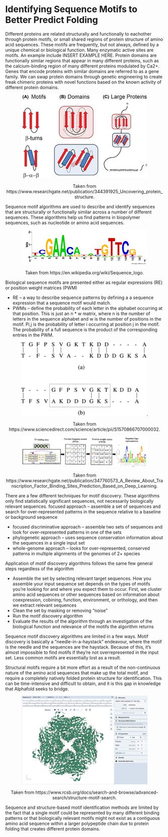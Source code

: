 # Identifying Sequence Motifs to Better Predict Folding  
Different proteins are related structurally and functionally to eachother through protein motifs, or small shared regions of protein structure of amino acid sequences. These motifs are frequently, but not always, defined by a unique chemical or biological function. Many enzymatic active sites are motifs. An example include INSERT EXAMPLE HERE. Protein domains are functionally similar regions that appear in many different proteins, such as the calcium-binding region of many different proteins modulated by Ca2+. Genes that encode proteins with similar domains are referred to as a gene family. We can swap protein domains through genetic engineering to create freak chimeric proteins with novel functions based on the known activity of different protein domains.
<p align="center">  
  <img src="./docs/assets/Domains-Motifs.jpeg" alt="Protein Domains vs Motifs" width="400"/>      
</p">
<p align="center">
Taken from https://www.researchgate.net/publication/344391925_Uncovering_protein_structure.
</p">

Sequence motif algorithms are used to describe and identify sequences that are structurally or functionally similar across a number of different sequences. These algorithms help us find patterns in biopolymer sequences, such as nucleotide or amino acid sequences.  
<p align="center">   
  <img src="./docs/assets/sequence-motifs.png" alt="A Visual Representation of a DNA Sequence Motif" width="400"/>
</p">
<p align="center">
  Taken from https://en.wikipedia.org/wiki/Sequence_logo.  
</p> 

Biological sequence motifs are presented either as regular expressions (RE) or position weight matrices (PWM)
- RE – a way to describe sequence patterns by defining a a sequence expression that a sequence motif would match. 
- PWMs – define the probability of each letter in the alphabet occurring at that position. This is just an n * w matrix, where n is the number of letters in the sequence alphabet and w is the number of positions in the motif. Pi,j is the probability of letter i occurring at position j in the motif. The probability of a full sequence is the product of the corresponding entries in the PWM. 
<p align="center">  
  <img src="./docs/assets/regex.gif" alt="Regular Expression Sequence Motif Search" width="400"/>. 
</p">
<p align="center">
  Taken from https://www.sciencedirect.com/science/article/pii/S1570866707000032.  
</p>
<p align="center">
  <img src="./docs/assets/pwm.jpeg" alt="Position Weight Matrices for Sequence Motif Search" width="400"/>
</p>
<p align="center">
  Taken from https://www.researchgate.net/publication/347760573_A_Review_About_Transcription_Factor_Binding_Sites_Prediction_Based_on_Deep_Learning.  
</p>

There are a few different techniques for motif discovery. These algorithms only find statistically significant sequences, not necessarily biologically relevant sequences. 
focused approach – assemble a set of sequences and search for over-represented patterns in the sequence relative to a baseline or background sequence 
- focused discriminative approach – assemble two sets of sequences and look for over-represented patterns in one of the sets
- phylogenetic approach – uses sequence conservation information about the sequences in a single input set
- whole-genome approach – looks for over-represented, conserved patterns in multiple alignments of the genomes of 2+ species 

Application of motif discovery algorithms follows the same few general steps regardless of the algorithm
- Assemble the set by selecting relevant target sequences. How you assemble your input sequence set depends on the types of motifs you’re looking for and where you expect them to occur. First, we cluster amino acid sequences or other sequences based on information about coexpression, cobining, function, environment, or orthology, and then we extract relevant sequences
- Clean the set by masking or removing “noise”
- Run the motif discovery algorithm
- Evaluate the results of the algorithm through an investigation of the biological function and relevance of the motifs the algorithm returns

Sequence motif discovery algorithms are limited in a few ways. Motif discovery is basically a “needle-in-a-haystack” endeavour, where the motif is the needle and the sequences are the haystack. Because of this, it’s almost impossible to find motifs if they’re not overrepresented in the input set. Less common motifs are essentially lost as a result. 

Structural motifs require a bit more effort as a result of the non-continuous nature of the amino acid sequences that make up the total motif, and require a completely natively folded protein structure for identification. This can be time-intensive and difficult to obtain, and it is this gap in knowledge that Alphafold seeks to bridge. 

<p align="center">
  <img src="./docs/assets/structure-motif.png" alt="Structural Motif Discovery" width="400"/>  
</p>
<p align="center">
  Taken from https://www.rcsb.org/docs/search-and-browse/advanced-search/structure-motif-search.  
</p>  


Sequence and structure-based motif identification methods are limited by the fact that a single motif could be represented by many different binding patterns or that biologically relevant motifs might not exist as a contiguous amino acid sequence within a larger polypeptide chain due to protein folding that creates different protein domains. 

